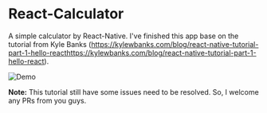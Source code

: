 # React-Calculator

A simple calculator by React-Native. I've finished this app base on the tutorial from Kyle Banks (https://kylewbanks.com/blog/react-native-tutorial-part-1-hello-reacthttps://kylewbanks.com/blog/react-native-tutorial-part-1-hello-react).

![Demo]("http://g.recordit.co/KbaaHk0KcN.gif")

**Note:** This tutorial still have some issues need to be resolved. So, I welcome any PRs from you guys.

